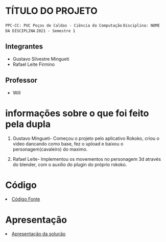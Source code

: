 # TÍTULO DO PROJETO

`PPC-CC: PUC Poços de Caldas - Ciência da Computação`
`Disciplina: NOME DA DISCIPLINA`
`2021 - Semestre 1`

## Integrantes

- Gustavo Silvestre Mingueti
- Rafael Leite Firmino

## Professor

- Will

#  informações sobre o que foi feito pela dupla 

<ol>
  
<li> Gustavo Mingueti- Começou o projeto pelo aplicativo Rokoko, criou o video dancando como base, fez o upload e baixou o personagem(cavaleiro) do maximo.</li><p> 
<li> Rafael Leite- Implementou os movementos no personagem 3d através do blender, com o auxilio do plugin do próprio rokoko. </li>
  
</ol>

# Código

<li><a href="src/README.md"> Código Fonte</a></li>

# Apresentação

<li><a href="presentation/README.md"> Apresentação da solução</a></li>
